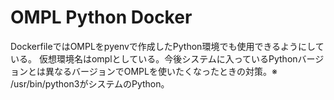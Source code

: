 # OMPL Python Docker
DockerfileではOMPLをpyenvで作成したPython環境でも使用できるようにしている。
仮想環境名はomplとしている。今後システムに入っているPythonバージョンとは異なるバージョンでOMPLを使いたくなったときの対策。※ /usr/bin/python3がシステムのPython。